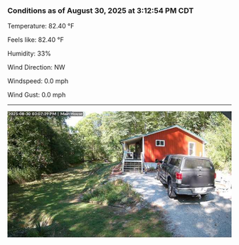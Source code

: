 ### Conditions as of August 30, 2025 at 3:12:54 PM CDT 

Temperature: 82.40 &deg;F

Feels like: 82.40 &deg;F

Humidity: 33%

Wind Direction: NW

Windspeed: 0.0 mph

Wind Gust: 0.0 mph

---

<img src="./images/latest.jpeg"/>

